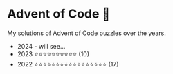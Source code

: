# Advent of Code 🎄
My solutions of Advent of Code puzzles over the years.

* 2024 - will see...
* 2023 ⭐⭐⭐⭐⭐⭐⭐⭐⭐⭐ (10)
* 2022 ⭐⭐⭐⭐⭐⭐⭐⭐⭐⭐⭐⭐⭐⭐⭐⭐⭐ (17)

